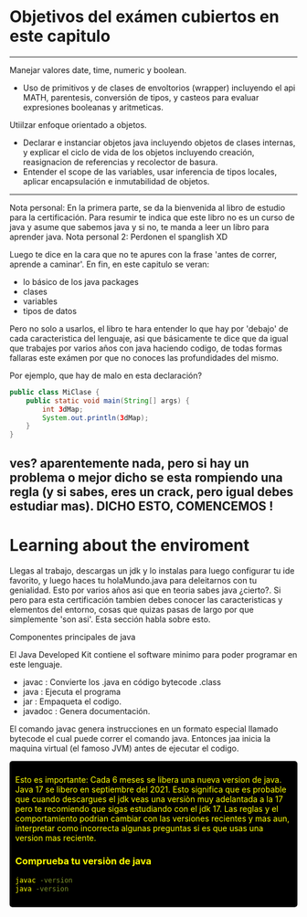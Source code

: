# Objetivos del exámen cubiertos en este capitulo
---
Manejar valores date, time, numeric y boolean.
- Uso de primitivos y de clases de envoltorios (wrapper) incluyendo el api MATH, parentesis, conversión de tipos, y casteos para evaluar expresiones booleanas y aritmeticas.

Utiilzar enfoque orientado a objetos.
- Declarar e instanciar objetos java incluyendo objetos de clases internas, y explicar el ciclo de vida de los objetos incluyendo creación, reasignacion de referencias y recolector de basura.
- Entender el scope de las variables, usar inferencia de tipos locales, aplicar encapsulación e inmutabilidad de objetos.

---
Nota personal: En la primera parte, se da la bienvenida al libro de estudio para la certificación. Para resumir te indica que este libro no es un curso de java y asume que sabemos java y si no, 
te manda a leer un libro para aprender java.
Nota personal 2: Perdonen el spanglish XD

Luego te dice en la cara que no te apures con la frase 'antes de correr, aprende a caminar'. En fin, en este capitulo
se veran:
- lo básico de los java packages
- clases
- variables
- tipos de datos

Pero no solo a usarlos, el libro te hara entender lo que hay por 'debajo' de cada caracteristica del lenguaje, asi que básicamente te dice que da igual que trabajes por varios años con java haciendo codigo, de todas formas fallaras este exámen por que no conoces las profundidades del mismo.

Por ejemplo, que hay de malo en esta declaración?

```java
public class MiClase {
    public static void main(String[] args) {
        int 3dMap;
        System.out.println(3dMap);
    }
}
```
ves? aparentemente nada, pero si hay un problema o mejor dicho se esta rompiendo una regla (y si sabes, eres un crack, pero igual debes estudiar mas).
DICHO ESTO, COMENCEMOS !
---

# Learning about the enviroment

Llegas al trabajo, descargas un jdk y lo instalas para luego configurar tu ide favorito, y luego haces tu holaMundo.java para deleitarnos con tu genialidad. Esto por varios años asi que en teoria sabes java ¿cierto?. Si pero para esta certificación 
tambien debes conocer las caracteristicas y elementos del entorno, cosas que quizas pasas de largo por que
simplemente 'son asi'. Esta sección habla sobre esto.

Componentes principales de java

El Java Developed Kit contiene el software minimo para poder programar en este lenguaje. 
- javac   : Convierte los .java en código bytecode .class
- java    : Ejecuta el programa
- jar     : Empaqueta el codigo.
- javadoc : Genera documentación.

El comando javac genera instrucciones en un formato especial llamado bytecode el cual puede correr el comando java. Entonces jaa
inicia la maquina virtual (el famoso JVM) antes de ejecutar el codigo.

<div style="background-color: #000; color: #ff0; padding: 10px; border-radius: 5px;">

Esto es importante: Cada 6 meses se libera una nueva version de java. Java 17 se libero en septiembre del 2021. Esto significa que es probable que cuando descargues el jdk veas una versiòn muy adelantada a la 17 pero te recomiendo que sigas estudiando con el jdk 17.
Las reglas y el comportamiento podrian cambiar con las versiones recientes y mas aun, interpretar como incorrecta algunas preguntas si es que usas una version mas reciente.

### Comprueba tu versiòn de java
```bash
javac -version
java -version
```

</div>





